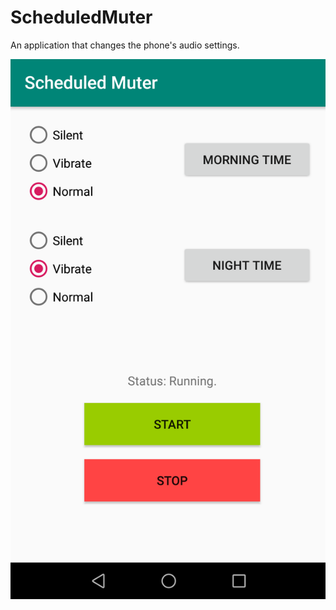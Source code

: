 # ScheduledMuter
An application that changes the phone's audio settings.

![Screenshot](Screenshot.png)
